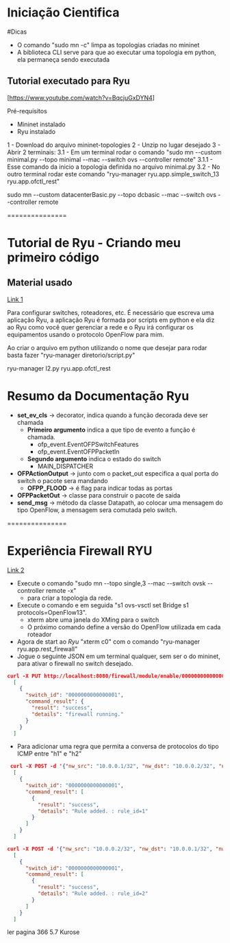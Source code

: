 # Iniciação Cientifica

#Dicas
- O comando "sudo mn -c" limpa as topologias criadas no mininet
- A biblioteca CLI serve para que ao executar uma topologia em python, ela permaneça sendo executada


## Tutorial executado para Ryu
[https://www.youtube.com/watch?v=BqcjuGxDYN4]


Pré-requisitos
- Mininet instalado
- Ryu instalado

1 - Download do arquivo mininet-topologies
2 - Unzip no lugar desejado
3 - Abrir 2 terminais:
    3.1 - Em um terminal rodar o comando "sudo mn --custom minimal.py --topo minimal --mac --switch ovs --controller remote"
    3.1.1 - Esse comando da inicio a topologia definida no arquivo minimal.py
    3.2 - No outro terminal rodar este comando "ryu-manager ryu.app.simple_switch_13 ryu.app.ofctl_rest"


sudo mn --custom datacenterBasic.py --topo dcbasic --mac --switch ovs --controller remote

===============

# Tutorial de Ryu - Criando meu primeiro código

## Material usado
[Link 1](https://ryu.readthedocs.io/en/latest/writing_ryu_app.html)

Para configurar switches, roteadores, etc. É necessário que escreva uma aplicação Ryu, a aplicação Ryu é formada por scripts em python e ela diz ao Ryu como você quer gerenciar a rede e o Ryu irá configurar os equipamentos usando o protocolo OpenFlow para mim.

Ao criar o arquivo em python utilizando o nome que desejar para rodar basta fazer
"ryu-manager diretorio/script.py"

ryu-manager l2.py ryu.app.ofctl_rest


# Resumo da Documentação Ryu

* **set_ev_cls** -> decorator, indica quando a função decorada deve ser chamada 
    - **Primeiro argumento** indica a que tipo de evento a função é chamada.
        - ofp_event.EventOFPSwitchFeatures
        - ofp_event.EventOFPPacketIn
    - **Segundo argumento** indica o estado do switch
        - MAIN_DISPATCHER
* **OFPActionOutput** -> junto com o packet_out especifica a qual porta do switch o pacote sera mandando
    * **OFPP_FLOOD** -> é flag para indicar todas as portas
* **OFPPacketOut** -> classe para construir o pacote de saida
 * **send_msg** -> método da classe Datapath, ao colocar uma mensagem do tipo OpenFlow, a mensagem sera comutada pelo switch.

 ===============

# Experiência Firewall RYU
[Link 2](https://osrg.github.io/ryu-book/en/html/rest_firewall.html)

* Execute o comando  "sudo mn --topo single,3 --mac --switch ovsk --controller remote -x"
    * para criar a topologia da rede.
* Execute o comando e em seguida "s1 ovs-vsctl set Bridge s1 protocols=OpenFlow13".
    * xterm abre uma janela do XMing para o switch
    * O próximo comando define a versão do OpenFlow utilizada em cada roteador
* Agora de start ao *Ryu* "xterm c0" com o comando "ryu-manager ryu.app.rest_firewall"
* Jogue o seguinte JSON em um terminal qualquer, sem ser o do mininet, para ativar o firewall no switch desejado.
```json
curl -X PUT http://localhost:8080/firewall/module/enable/0000000000000001
  [
    {
      "switch_id": "0000000000000001",
      "command_result": {
        "result": "success",
        "details": "firewall running."
      }
    }
  ]
```
* Para adicionar uma regra que permita a conversa de protocolos do tipo ICMP entre "h1" e "h2"
```json
 curl -X POST -d '{"nw_src": "10.0.0.1/32", "nw_dst": "10.0.0.2/32", "nw_proto": "ICMP"}' http://localhost:8080/firewall/rules/0000000000000001
  [
    {
      "switch_id": "0000000000000001",
      "command_result": [
        {
          "result": "success",
          "details": "Rule added. : rule_id=1"
        }
      ]
    }
  ]

```
```json
curl -X POST -d '{"nw_src": "10.0.0.2/32", "nw_dst": "10.0.0.1/32", "nw_proto": "ICMP"}' http://localhost:8080/firewall/rules/0000000000000001
  [
    {
      "switch_id": "0000000000000001",
      "command_result": [
        {
          "result": "success",
          "details": "Rule added. : rule_id=2"
        }
      ]
    }
  ]
```
    

ler pagina 366 5.7 Kurose